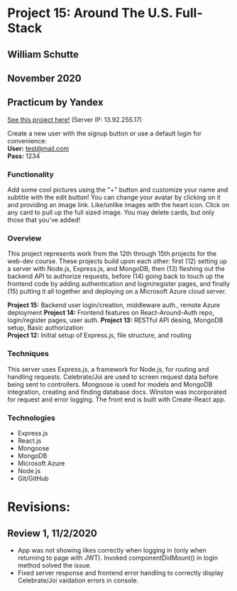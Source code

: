 # Project 15: Around The U.S. Full-Stack
## William Schutte
## November 2020
Practicum by Yandex
-----

<a href="https://ws.p15.students.nomoreparties.site/" target="_blank">See this project here!</a>
(Server IP: 13.92.255.17)

Create a new user with the signup button or use a default login for convenience:  
**User:** test@mail.com  
**Pass:** 1234  

### Functionality
Add some cool pictures using the "+" button and customize your name and subtitle with the edit button! You can change your 
avatar by clicking on it and providing an image link. Like/unlike images with the heart icon. Click on any card to pull
up the full sized image. You may delete cards, but only those that you've added!

### Overview
This project represents work from the 12th through 15th projects for the web-dev course. These
projects build upon each other: first (12) setting up a server with Node.js, Express.js, and MongoDB, 
then (13) fleshing out the backend API to authorize requests, before (14) going back to touch up the 
frontend code by adding authentication and login/register pages, and finally (15) putting it all
together and deploying on a Microsoft Azure cloud server.

  **Project 15:** Backend user login/creation, middleware auth., remote Azure deployment
  **Project 14:** Frontend features on React-Around-Auth repo, login/register pages, user auth.
  **Project 13:** RESTful API desing, MongoDB setup, Basic authorization  
  **Project 12:** Initial setup of Express.js, file structure, and routing  

### Techniques
This server uses Express.js, a framework for Node.js, for routing and handling requests. 
Celebrate/Joi are used to screen request data before being sent to controllers.
Mongoose is used for models and MongoDB integration, creating and finding database docs.
Winston was incorporated for request and error logging. 
The front end is built with Create-React app.

### Technologies
* Express.js
* React.js
* Mongoose
* MongoDB
* Microsoft Azure
* Node.js
* Git/GitHub

# Revisions:
## Review 1, 11/2/2020
* App was not showing likes correctly when logging in (only when returning to page with JWT).
Invoked componentDidMount() in login method solved the issue.
* Fixed server response and frontend error handling to correctly display Celebrate/Joi
vaidation errors in console.
